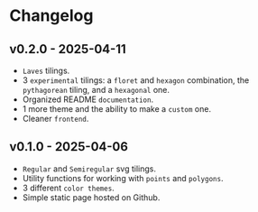 # Changelog

## v0.2.0 - 2025-04-11

- `Laves` tilings.
- 3 `experimental` tilings: a `floret` and `hexagon` combination, the `pythagorean` tiling, and a `hexagonal` one.
- Organized README `documentation`.
- 1 more theme and the ability to make a `custom` one.
- Cleaner `frontend`.

## v0.1.0 - 2025-04-06

- `Regular` and `Semiregular` svg tilings.
- Utility functions for working with `points` and `polygons`.
- 3 different `color themes`.
- Simple static page hosted on Github.
